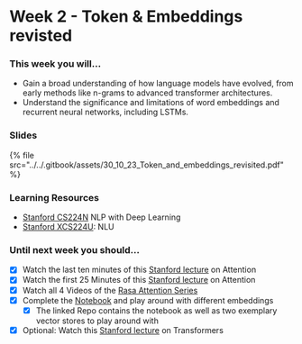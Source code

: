 # Week 2 - Token & Embeddings revisted

### This week you will...

- Gain a broad understanding of how language models have evolved, from early methods like n-grams to advanced transformer architectures.
- Understand the significance and limitations of word embeddings and recurrent neural networks, including LSTMs.

### Slides

{% file src="../../.gitbook/assets/30_10_23_Token_and_embeddings_revisited.pdf" %}

### Learning Resources

- [Stanford CS224N](https://www.youtube.com/watch?v=rmVRLeJRkl4&list=PLoROMvodv4rOSH4v6133s9LFPRHjEmbmJ) NLP with Deep Learning
- [Stanford XCS224U](https://www.youtube.com/watch?v=K_Dh0Sxujuc&list=PLoROMvodv4rOwvldxftJTmoR3kRcWkJBp): NLU

### Until next week you should...

- [x] Watch the last ten minutes of this [Stanford lecture](https://www.youtube.com/watch?v=wzfWHP6SXxY&t=4366s) on Attention
- [x] Watch the first 25 Minutes of this [Stanford lecture](https://www.youtube.com/watch?v=gKD7jPAdbpE&list=PLoROMvodv4rOSH4v6133s9LFPRHjEmbmJ&index=8) on Attention
- [x] Watch all 4 Videos of the [Rasa Attention Series](https://www.youtube.com/watch?v=yGTUuEx3GkA&t=2s)
- [x] Complete the [Notebook](https://github.com/JP-CAU/Deep-Dive-LLMs/tree/main/Notebooks) and play around with different embeddings
  - [x] The linked Repo contains the notebook as well as two exemplary vector stores to play around with
- [x] Optional: Watch this [Stanford lecture](https://www.youtube.com/watch?v=ptuGllU5SQQ&list=PLoROMvodv4rOSH4v6133s9LFPRHjEmbmJ&index=9) on Transformers

